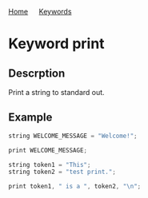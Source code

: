 [Home](https://github.com/puckowski/concert7) <span>&emsp;</span> [Keywords](https://github.com/puckowski/concert7/keywords.html)

# Keyword print

## Descrption

Print a string to standard out.

## Example

```cpp
string WELCOME_MESSAGE = "Welcome!";

print WELCOME_MESSAGE;

string token1 = "This";
string token2 = "test print.";

print token1, " is a ", token2, "\n";
```
